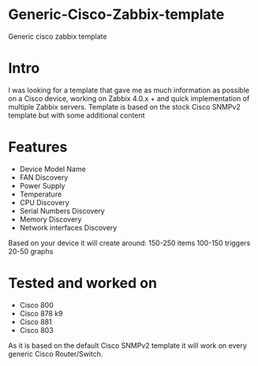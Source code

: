 # Generic-Cisco-Zabbix-template
Generic cisco zabbix template

# Intro
I was looking for a template that gave me as much information as possible on a Cisco device, working on Zabbix 4.0.x + and quick implementation of multiple Zabbix servers. Template is based on the stock Cisco SNMPv2 template but with some additional content

# Features
- Device Model Name
- FAN Discovery
- Power Supply
- Temperature
- CPU Discovery
- Serial Numbers Discovery
- Memory Discovery
- Network interfaces Discovery


Based on your device it will create around:
150-250 items
100-150 triggers
20-50 graphs


# Tested and worked on
- Cisco 800
- Cisco 878 k9
- Cisco 881
- Cisco 803

As it is based on the default Cisco SNMPv2 template it will work on every generic Cisco Router/Switch.
